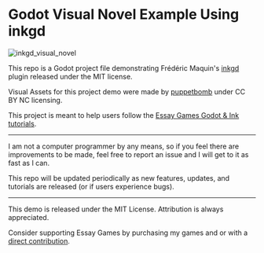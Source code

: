 # Godot Visual Novel Example Using inkgd
![inkgd_visual_novel](https://github.com/EssayGames/godot-ink-visual-novel/assets/153742594/2711d57c-92cb-43c5-a169-329c6ea05fc9)

This repo is a Godot project file demonstrating Frédéric Maquin's [inkgd](https://github.com/ephread/inkgd) plugin released under the MIT license. 

Visual Assets for this project demo were made by [puppetbomb](https://puppetbomb.itch.io/college-students-sprite-pack) under CC BY NC licensing.

This project is meant to help users follow the [Essay Games Godot & Ink tutorials](https://youtube.com/playlist?list=PLtepyzbiiwBrHoTloHJ2B-DWQxgrseuMB&si=iBFj3ollrwtKxWyb).

---

I am not a computer programmer by any means, so if you feel there are improvements to be made, feel free to report an issue and I will get to it as fast as I can.

This repo will be updated periodically as new features, updates, and tutorials are released (or if users experience bugs).

---

This demo is released under the MIT License. 
Attribution is always appreciated.

Consider supporting Essay Games by purchasing my games and or with a [direct contribution](https://paypal.me/EssayGames?country.x=US&locale.x=en_US).
